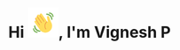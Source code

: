 <h1 align="center">Hi <img src="https://github.com/VigneshP-03/VigneshP-03/blob/main/Hi.gif" height="55px" width="55px">, I'm Vignesh P</h1>

<!--
**VigneshP-03/VigneshP-03** is a ✨ _special_ ✨ repository because its `README.md` (this file) appears on your GitHub profile.

Here are some ideas to get you started:

- 🔭 I’m currently working on ...
- 🌱 I’m currently learning ...
- 👯 I’m looking to collaborate on ...
- 🤔 I’m looking for help with ...
- 💬 Ask me about ...
- 📫 How to reach me: ...
- 😄 Pronouns: ...
- ⚡ Fun fact: ...
-->
